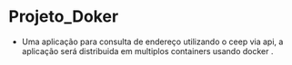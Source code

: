 # Projeto_Doker
 - Uma aplicação para consulta de endereço utilizando o ceep via api,  a aplicação será distribuida em multiplos containers usando docker .
